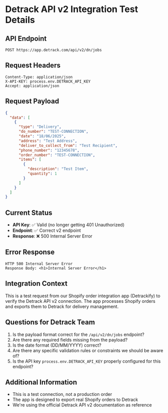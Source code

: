 # Detrack API v2 Integration Test Details

## API Endpoint
```
POST https://app.detrack.com/api/v2/dn/jobs
```

## Request Headers
```
Content-Type: application/json
X-API-KEY: process.env.DETRACK_API_KEY
Accept: application/json
```

## Request Payload
```json
{
  "data": [
    {
      "type": "Delivery",
      "do_number": "TEST-CONNECTION",
      "date": "18/06/2025",
      "address": "Test Address",
      "deliver_to_collect_from": "Test Recipient",
      "phone_number": "12345678",
      "order_number": "TEST-CONNECTION",
      "items": [
        {
          "description": "Test Item",
          "quantity": 1
        }
      ]
    }
  ]
}
```

## Current Status
- **API Key**: ✅ Valid (no longer getting 401 Unauthorized)
- **Endpoint**: ✅ Correct v2 endpoint
- **Response**: ❌ 500 Internal Server Error

## Error Response
```
HTTP 500 Internal Server Error
Response Body: <h1>Internal Server Error</h1>
```

## Integration Context
This is a test request from our Shopify order integration app (Detrackify) to verify the Detrack API v2 connection. The app processes Shopify orders and exports them to Detrack for delivery management.

## Questions for Detrack Team
1. Is the payload format correct for the `/api/v2/dn/jobs` endpoint?
2. Are there any required fields missing from the payload?
3. Is the date format (DD/MM/YYYY) correct?
4. Are there any specific validation rules or constraints we should be aware of?
5. Is the API key `process.env.DETRACK_API_KEY` properly configured for this endpoint?

## Additional Information
- This is a test connection, not a production order
- The app is designed to export real Shopify orders to Detrack
- We're using the official Detrack API v2 documentation as reference 